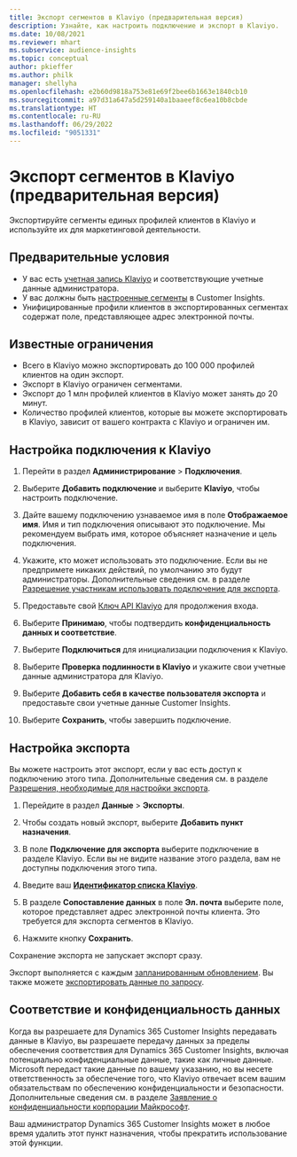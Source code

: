 ```yaml
---
title: Экспорт сегментов в Klaviyo (предварительная версия)
description: Узнайте, как настроить подключение и экспорт в Klaviyo.
ms.date: 10/08/2021
ms.reviewer: mhart
ms.subservice: audience-insights
ms.topic: conceptual
author: pkieffer
ms.author: philk
manager: shellyha
ms.openlocfilehash: e2b60d9818a753e81e69f2bee6b1663e1840cb10
ms.sourcegitcommit: a97d31a647a5d259140a1baaeef8c6ea10b8cbde
ms.translationtype: HT
ms.contentlocale: ru-RU
ms.lasthandoff: 06/29/2022
ms.locfileid: "9051331"
---
```

# <a name="export-segments-to-klaviyo-preview"></a>Экспорт сегментов в Klaviyo (предварительная версия)

Экспортируйте сегменты единых профилей клиентов в Klaviyo и используйте их для маркетинговой деятельности.

## <a name="prerequisites"></a>Предварительные условия

-   У вас есть [учетная запись Klaviyo](https://www.klaviyo.com/) и соответствующие учетные данные администратора.
-   У вас должны быть [настроенные сегменты](segments.md) в Customer Insights.
-   Унифицированные профили клиентов в экспортированных сегментах содержат поле, представляющее адрес электронной почты.

## <a name="known-limitations"></a>Известные ограничения

- Всего в Klaviyo можно экспортировать до 100 000 профилей клиентов на один экспорт.
- Экспорт в Klaviyo ограничен сегментами.
- Экспорт до 1 млн профилей клиентов в Klaviyo может занять до 20 минут. 
- Количество профилей клиентов, которые вы можете экспортировать в Klaviyo, зависит от вашего контракта с Klaviyo и ограничен им.

## <a name="set-up-connection-to-klaviyo"></a>Настройка подключения к Klaviyo

1. Перейти в раздел **Администрирование** > **Подключения**.

1. Выберите **Добавить подключение** и выберите **Klaviyo**, чтобы настроить подключение.

1. Дайте вашему подключению узнаваемое имя в поле **Отображаемое имя**. Имя и тип подключения описывают это подключение. Мы рекомендуем выбрать имя, которое объясняет назначение и цель подключения.

1. Укажите, кто может использовать это подключение. Если вы не предпримете никаких действий, по умолчанию это будут администраторы. Дополнительные сведения см. в разделе [Разрешение участникам использовать подключение для экспорта](connections.md#allow-contributors-to-use-a-connection-for-exports).

1. Предоставьте свой [Ключ API Klaviyo](https://help.klaviyo.com/hc/articles/115005062267-How-to-Manage-Your-Account-s-API-Keys) для продолжения входа. 

1. Выберите **Принимаю**, чтобы подтвердить **конфиденциальность данных и соответствие**.

1. Выберите **Подключиться** для инициализации подключения к Klaviyo.

1. Выберите **Проверка подлинности в Klaviyo** и укажите свои учетные данные администратора для Klaviyo.

1. Выберите **Добавить себя в качестве пользователя экспорта** и предоставьте свои учетные данные Customer Insights.

1. Выберите **Сохранить**, чтобы завершить подключение.

## <a name="configure-an-export"></a>Настройка экспорта

Вы можете настроить этот экспорт, если у вас есть доступ к подключению этого типа. Дополнительные сведения см. в разделе [Разрешения, необходимые для настройки экспорта](export-destinations.md#set-up-a-new-export).

1. Перейдите в раздел **Данные** > **Экспорты**.

1. Чтобы создать новый экспорт, выберите **Добавить пункт назначения**.

1. В поле **Подключение для экспорта** выберите подключение в разделе Klaviyo. Если вы не видите название этого раздела, вам не доступны подключения этого типа.

1. Введите ваш [**Идентификатор списка Klaviyo**](https://help.klaviyo.com/hc/articles/115005078647-How-to-Find-a-List-ID).     

3. В разделе **Сопоставление данных** в поле **Эл. почта** выберите поле, которое представляет адрес электронной почты клиента. Это требуется для экспорта сегментов в Klaviyo.

1. Нажмите кнопку **Сохранить**.

Сохранение экспорта не запускает экспорт сразу.

Экспорт выполняется с каждым [запланированным обновлением](system.md#schedule-tab). Вы также можете [экспортировать данные по запросу](export-destinations.md#run-exports-on-demand). 


## <a name="data-privacy-and-compliance"></a>Соответствие и конфиденциальность данных

Когда вы разрешаете для Dynamics 365 Customer Insights передавать данные в Klaviyo, вы разрешаете передачу данных за пределы обеспечения соответствия для Dynamics 365 Customer Insights, включая потенциально конфиденциальные данные, такие как личные данные. Microsoft передаст такие данные по вашему указанию, но вы несете ответственность за обеспечение того, что Klaviyo отвечает всем вашим обязательствам по обеспечению конфиденциальности и безопасности. Дополнительные сведения см. в разделе [Заявление о конфиденциальности корпорации Майкрософт](https://go.microsoft.com/fwlink/?linkid=396732).

Ваш администратор Dynamics 365 Customer Insights может в любое время удалить этот пункт назначения, чтобы прекратить использование этой функции.
